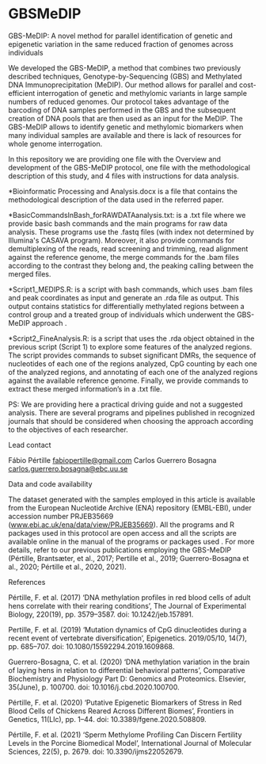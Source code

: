 # GBSMeDIP

GBS-MeDIP: A novel method for parallel identification of genetic and epigenetic variation in the same reduced fraction of genomes across individuals

We developed the GBS-MeDIP, a method that combines two previously described techniques, Genotype-by-Sequencing (GBS) and Methylated DNA Immunoprecipitation (MeDIP). Our method allows for parallel and cost-efficient interrogation of genetic and methylomic variants in large sample numbers of reduced genomes. Our protocol takes advantage of the barcoding of DNA samples performed in the GBS and the subsequent creation of DNA pools that are then used as an input for the MeDIP. The GBS-MeDIP allows to identify genetic and methylomic biomarkers when many individual samples are available and there is lack of resources for whole genome interrogation.

In this repository we are providing one file with the Overview and development of the GBS-MeDIP protocol, one file with the methodological description of this study, and 4 files with instructions for data analysis.

*Bioinformatic Processing and Analysis.docx is a file that contains the methodological description of the data used in the referred paper.

*BasicCommandsInBash_forRAWDATAanalysis.txt: is a .txt file where we provide basic bash commands and the main programs for raw data analysis. These programs use the .fastq files (with index not determined by Illumina's CASAVA program). Moreover, it also provide commands for demultiplexing of the reads, read screening and trimming, read alignment against the reference genome, the merge commands for the .bam files according to the contrast they belong and, the peaking calling between the merged files.

*Script1_MEDIPS.R: is a script with bash commands, which uses .bam files and peak coordinates as input and generate an .rda file as output. This output contains statistics for differentially methylated regions between a control group and a treated group of individuals which underwent the GBS-MeDIP approach .

*Script2_FineAnalysis.R: is a script that uses the .rda object obtained in the previous script (Script 1) to explore some features of the analyzed regions. The script provides commands to subset significant DMRs, the sequence of nucleotides of each one of the regions analyzed, CpG counting by each one of the analyzed regions, and annotating of each one of the analyzed regions against the available reference genome. Finally, we provide commands to extract these merged information’s in a .txt file.

PS: We are  providing here a practical driving guide and not a suggested analysis. There are several programs and pipelines published in recognized journals that should be considered when choosing the approach according to the objectives of each researcher.


Lead contact

Fábio Pértille
fabiopertille@gmail.com
Carlos Guerrero Bosagna
carlos.guerrero.bosagna@ebc.uu.se 

Data and code availability

The dataset generated with the samples employed in this article is available from the European Nucleotide Archive (ENA) repository (EMBL-EBI), under accession number PRJEB35669 (www.ebi.ac.uk/ena/data/view/PRJEB35669). All the programs and R packages used in this protocol are open access and all the scripts are available online in the manual of the programs or packages used  . For more details, refer  to our previous publications employing the GBS-MeDIP (Pértille, Brantsæter, et al., 2017; Pertille et al., 2019; Guerrero-Bosagna et al., 2020; Pértille et al., 2020, 2021).

References

Pértille, F. et al. (2017) ‘DNA methylation profiles in red blood cells of adult hens correlate with their rearing conditions’, The Journal of Experimental Biology, 220(19), pp. 3579–3587. doi: 10.1242/jeb.157891.

Pertille, F. et al. (2019) ‘Mutation dynamics of CpG dinucleotides during a recent event of vertebrate diversification’, Epigenetics. 2019/05/10, 14(7), pp. 685–707. doi: 10.1080/15592294.2019.1609868.

Guerrero-Bosagna, C. et al. (2020) ‘DNA methylation variation in the brain of laying hens in relation to differential behavioral patterns’, Comparative Biochemistry and Physiology Part D: Genomics and Proteomics. Elsevier, 35(June), p. 100700. doi: 10.1016/j.cbd.2020.100700.

Pértille, F. et al. (2020) ‘Putative Epigenetic Biomarkers of Stress in Red Blood Cells of Chickens Reared Across Different Biomes’, Frontiers in Genetics, 11(Llc), pp. 1–44. doi: 10.3389/fgene.2020.508809.

Pértille, F. et al. (2021) ‘Sperm Methylome Profiling Can Discern Fertility Levels in the Porcine Biomedical Model’, International Journal of Molecular Sciences, 22(5), p. 2679. doi: 10.3390/ijms22052679.



